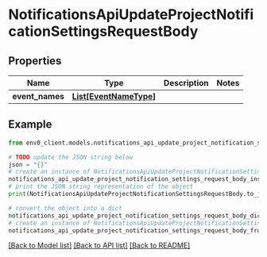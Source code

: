 # NotificationsApiUpdateProjectNotificationSettingsRequestBody


## Properties

Name | Type | Description | Notes
------------ | ------------- | ------------- | -------------
**event_names** | [**List[EventNameType]**](EventNameType.md) |  | 

## Example

```python
from env0_client.models.notifications_api_update_project_notification_settings_request_body import NotificationsApiUpdateProjectNotificationSettingsRequestBody

# TODO update the JSON string below
json = "{}"
# create an instance of NotificationsApiUpdateProjectNotificationSettingsRequestBody from a JSON string
notifications_api_update_project_notification_settings_request_body_instance = NotificationsApiUpdateProjectNotificationSettingsRequestBody.from_json(json)
# print the JSON string representation of the object
print(NotificationsApiUpdateProjectNotificationSettingsRequestBody.to_json())

# convert the object into a dict
notifications_api_update_project_notification_settings_request_body_dict = notifications_api_update_project_notification_settings_request_body_instance.to_dict()
# create an instance of NotificationsApiUpdateProjectNotificationSettingsRequestBody from a dict
notifications_api_update_project_notification_settings_request_body_from_dict = NotificationsApiUpdateProjectNotificationSettingsRequestBody.from_dict(notifications_api_update_project_notification_settings_request_body_dict)
```
[[Back to Model list]](../README.md#documentation-for-models) [[Back to API list]](../README.md#documentation-for-api-endpoints) [[Back to README]](../README.md)


